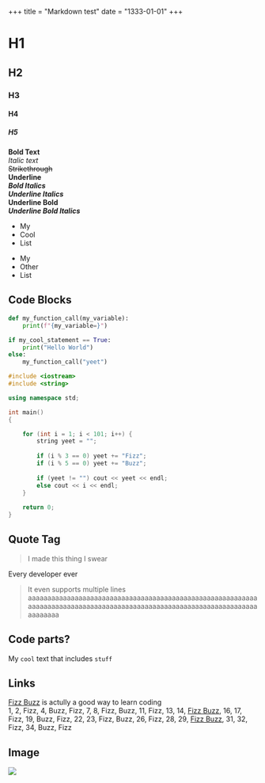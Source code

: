 +++
title = "Markdown test"
date = "1333-01-01"
+++

# H1
## H2
### H3
#### H4
##### H5

**Bold Text**  
*Italic text*  
~~Strikethrough~~  
__Underline__  
***Bold Italics***  
__*Underline Italics*__  
__**Underline Bold**__  
__***Underline Bold Italics***__

- My
- Cool
- List
  

* My
* Other
* List

## Code Blocks

```py
def my_function_call(my_variable):
    print(f"{my_variable=}")

if my_cool_statement == True:
    print("Hello World")
else:
    my_function_call("yeet")
```
```cpp
#include <iostream>
#include <string>

using namespace std;

int main()
{

    for (int i = 1; i < 101; i++) {
        string yeet = "";
       
        if (i % 3 == 0) yeet += "Fizz";
        if (i % 5 == 0) yeet += "Buzz";
        
        if (yeet != "") cout << yeet << endl;
        else cout << i << endl;
    }
    
    return 0;
}
```


## Quote Tag
> I made this thing I swear 

Every developer ever

> It even supports multiple lines aaaaaaaaaaaaaaaaaaaaaaaaaaaaaaaaaaaaaaaaaaaaaaaaaaaaaaaaaaaaaaaaaaaaaaaaaaaaaaaaaaaaaaaaaaaaaaaaaaaaaaaaaaaaaaaaaaaaaaaaaaaaaa

## Code parts?
My `cool` text that includes `stuff`

## Links
[Fizz Buzz](https://en.wikipedia.org/wiki/Fizz_buzz) is actully a good way to learn coding  
1, 2, Fizz, 4, Buzz, Fizz, 7, 8, Fizz, Buzz, 11, Fizz, 13, 14, [Fizz Buzz](https://en.wikipedia.org/wiki/Fizz_buzz), 16, 17, Fizz, 19, Buzz, Fizz, 22, 23, Fizz, Buzz, 26, Fizz, 28, 29, [Fizz Buzz](https://en.wikipedia.org/wiki/Fizz_buzz), 31, 32, Fizz, 34, Buzz, Fizz

## Image
![](https://code.kx.com/q/img/fizzbuzz.png)